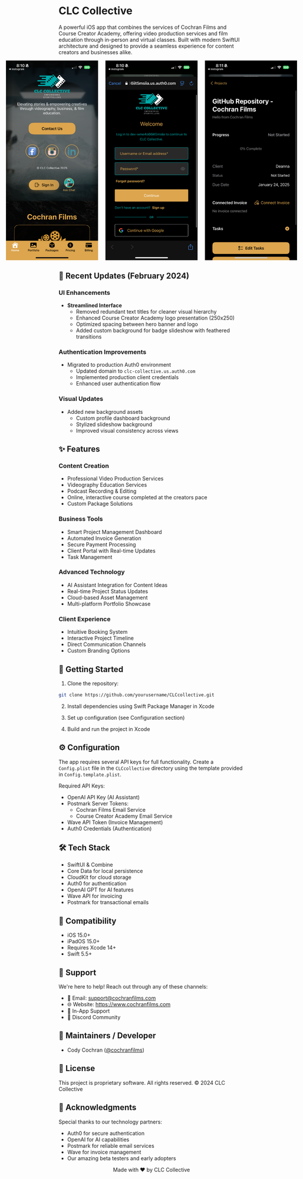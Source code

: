 # CLC Collective

A powerful iOS app that combines the services of Cochran Films and Course Creator Academy, offering video production services and film education through in-person and virtual classes. Built with modern SwiftUI architecture and designed to provide a seamless experience for content creators and businesses alike.

<div align="center" style="display: flex; justify-content: center; gap: 20px;">
  <img src="assets/images/app-screenshot.png" alt="CLC Collective Home Screen" width="250"/>
  <img src="assets/images/app-screenshot-2.png" alt="CLC Collective Portfolio View" width="250"/>
  <img src="assets/images/app-screenshot-3.png" alt="CLC Collective Services" width="250"/>
</div>

## 🔄 Recent Updates (February 2024)

### UI Enhancements
- **Streamlined Interface**
  - Removed redundant text titles for cleaner visual hierarchy
  - Enhanced Course Creator Academy logo presentation (250x250)
  - Optimized spacing between hero banner and logo
  - Added custom background for badge slideshow with feathered transitions

### Authentication Improvements
- Migrated to production Auth0 environment
  - Updated domain to `clc-collective.us.auth0.com`
  - Implemented production client credentials
  - Enhanced user authentication flow

### Visual Updates
- Added new background assets
  - Custom profile dashboard background
  - Stylized slideshow background
  - Improved visual consistency across views

## ✨ Features

### Content Creation
- Professional Video Production Services
- Videography Education Services
- Podcast Recording & Editing
- Online, interactive course completed at the creators pace
- Custom Package Solutions

### Business Tools
- Smart Project Management Dashboard
- Automated Invoice Generation
- Secure Payment Processing
- Client Portal with Real-time Updates
- Task Management

### Advanced Technology
- AI Assistant Integration for Content Ideas
- Real-time Project Status Updates
- Cloud-based Asset Management
- Multi-platform Portfolio Showcase

### Client Experience
- Intuitive Booking System
- Interactive Project Timeline
- Direct Communication Channels
- Custom Branding Options

## 🚀 Getting Started

1. Clone the repository:
```bash
git clone https://github.com/yourusername/CLCcollective.git
```

2. Install dependencies using Swift Package Manager in Xcode

3. Set up configuration (see Configuration section)

4. Build and run the project in Xcode

## ⚙️ Configuration

The app requires several API keys for full functionality. Create a `Config.plist` file in the `CLCcollective` directory using the template provided in `Config.template.plist`.

Required API Keys:
- OpenAI API Key (AI Assistant)
- Postmark Server Tokens:
  - Cochran Films Email Service
  - Course Creator Academy Email Service
- Wave API Token (Invoice Management)
- Auth0 Credentials (Authentication)

## 🛠 Tech Stack

- SwiftUI & Combine
- Core Data for local persistence
- CloudKit for cloud storage
- Auth0 for authentication
- OpenAI GPT for AI features
- Wave API for invoicing
- Postmark for transactional emails

## 📱 Compatibility

- iOS 15.0+
- iPadOS 15.0+
- Requires Xcode 14+
- Swift 5.5+

## 🤝 Support

We're here to help! Reach out through any of these channels:

- 📧 Email: support@cochranfilms.com
- 🌐 Website: https://www.cochranfilms.com
- 📱 In-App Support
- 💬 Discord Community

## 👥 Maintainers / Developer

- Cody Cochran ([@cochranfilms](https://github.com/cochranfilms))

## 📄 License

This project is proprietary software. All rights reserved.
© 2024 CLC Collective

## 🙏 Acknowledgments

Special thanks to our technology partners:
- Auth0 for secure authentication
- OpenAI for AI capabilities
- Postmark for reliable email services
- Wave for invoice management
- Our amazing beta testers and early adopters

<div align="center">
Made with ❤️ by CLC Collective
</div>
